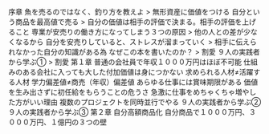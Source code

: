 序章 魚を売るのではなく、釣り方を教えよ > 無形資産に価値をつける 自分という商品を最高値で売る > 自分の価値は相手の評価で決まる。相手の評価を上げること 専業が安売りの働き方になってしまう３つの原因 > 他の人との差が少なくなるから 自分を安売りしていると、ストレスが溜まっていく > 相手に伝えられなかった自分の知識がある為 なぜこの本を書いたのか？ > 割愛 ９人の実践者から学ぶ① > 割愛 第１章 普通の会社員で年収１０００万円はほぼ不可能 仕組みのある会社に入っても大した付加価値は身につかない 求められる人材≠活躍する人材 学力偏差値≠商売（年収）偏差値 あらゆる仕事には賞味期限がある 価値を生み出さずに初任給をもらうことの危うさ 急激に仕事をめちゃくちゃ増やした方がいい理由 複数のプロジェクトを同時並行でやる ９人の実践者から学ぶ② ９人の実践者から学ぶ③ 第２章 自分高額商品化 自分商品で１０００万円、３０００万円、１億円の３つの壁

